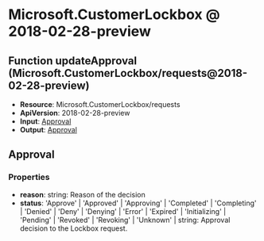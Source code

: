 # Microsoft.CustomerLockbox @ 2018-02-28-preview

## Function updateApproval (Microsoft.CustomerLockbox/requests@2018-02-28-preview)
* **Resource**: Microsoft.CustomerLockbox/requests
* **ApiVersion**: 2018-02-28-preview
* **Input**: [Approval](#approval)
* **Output**: [Approval](#approval)

## Approval
### Properties
* **reason**: string: Reason of the decision
* **status**: 'Approve' | 'Approved' | 'Approving' | 'Completed' | 'Completing' | 'Denied' | 'Deny' | 'Denying' | 'Error' | 'Expired' | 'Initializing' | 'Pending' | 'Revoked' | 'Revoking' | 'Unknown' | string: Approval decision to the Lockbox request.

